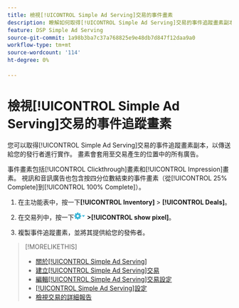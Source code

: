 ```yaml
---
title: 檢視[!UICONTROL Simple Ad Serving]交易的事件畫素
description: 瞭解如何取得[!UICONTROL Simple Ad Serving]交易的事件追蹤畫素副本。
feature: DSP Simple Ad Serving
source-git-commit: 1a98b3ba7c37a768825e9e48db7d847f12daa9a0
workflow-type: tm+mt
source-wordcount: '114'
ht-degree: 0%

---
```


# 檢視[!UICONTROL Simple Ad Serving]交易的事件追蹤畫素

您可以取得[!UICONTROL Simple Ad Serving]交易的事件追蹤畫素副本，以傳送給您的發行者進行實作。 畫素會套用至交易產生的位置中的所有廣告。

事件畫素包括[!UICONTROL Clickthrough]畫素和[!UICONTROL Impression]畫素。 視訊和音訊廣告也包含按四分位數結束的事件畫素（從[!UICONTROL 25% Complete]到[!UICONTROL 100% Complete]）。

1. 在主功能表中，按一下&#x200B;**[!UICONTROL Inventory]** > **[!UICONTROL Deals]**。

1. 在交易列中，按一下![選項功能表](/help/dsp/assets/options-menu.png) **>[!UICONTROL show pixel]**。

1. 複製事件追蹤畫素，並將其提供給您的發佈者。

>[!MORELIKETHIS]
>
>* [關於[!UICONTROL Simple Ad Serving]](simple-deal-about.md)
>* [建立[!UICONTROL Simple Ad Serving]交易](simple-deal-create.md)
>* [編輯[!UICONTROL Simple Ad Serving]交易設定](simple-deal-edit.md)
>* [[!UICONTROL Simple Ad Serving]設定](simple-deal-settings.md)
>* [檢視交易的詳細報告](/help/dsp/inventory/deal-view-report.md)
